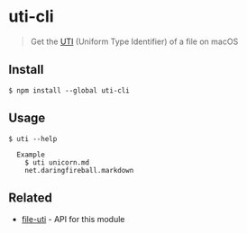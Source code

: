 # uti-cli

> Get the [UTI](https://en.wikipedia.org/wiki/Uniform_Type_Identifier) (Uniform Type Identifier) of a file on macOS

## Install

```
$ npm install --global uti-cli
```

## Usage

```
$ uti --help

  Example
    $ uti unicorn.md
    net.daringfireball.markdown
```

## Related

- [file-uti](https://github.com/sindresorhus/file-uti) - API for this module
